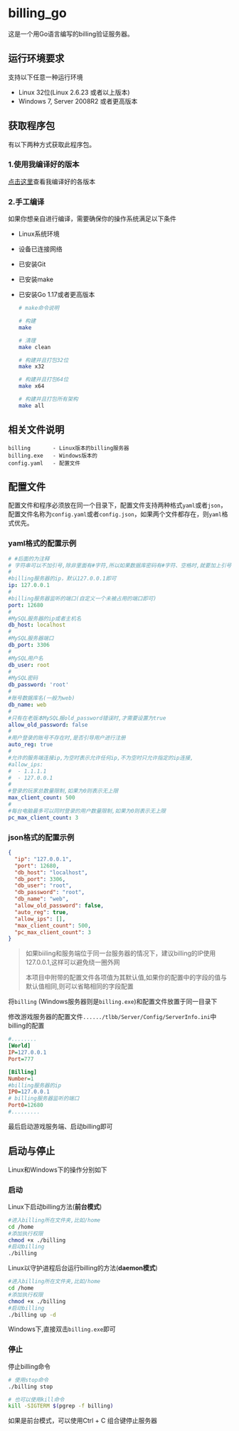 # billing_go

这是一个用Go语言编写的billing验证服务器。

## 运行环境要求

支持以下任意一种运行环境
- Linux 32位(Linux 2.6.23 或者以上版本)
- Windows 7, Server 2008R2 或者更高版本

## 获取程序包

  有以下两种方式获取此程序包。

  ### 1.使用我编译好的版本

  [点击这里](https://github.com/liuguangw/billing_go/releases)查看我编译好的各版本

  ### 2.手工编译
  如果你想亲自进行编译，需要确保你的操作系统满足以下条件

 - Linux系统环境
 - 设备已连接网络
 - 已安装Git
 - 已安装make
 - 已安装Go 1.17或者更高版本

   ```bash
   # make命令说明
   
   # 构建
   make
   
   # 清理
   make clean
   
   # 构建并且打包32位
   make x32
   
   # 构建并且打包64位
   make x64
   
   # 构建并且打包所有架构
   make all
   ```

## 相关文件说明

```
billing       - Linux版本的billing服务器
billing.exe   - Windows版本的
config.yaml   - 配置文件
```

## 配置文件

配置文件和程序必须放在同一个目录下，配置文件支持两种格式`yaml`或者`json`，配置文件名称为`config.yaml`或者`config.json`，如果两个文件都存在，则`yaml`格式优先。

### yaml格式的配置示例

```yaml
# #后面的为注释
# 字符串可以不加引号,除非里面有#字符,所以如果数据库密码有#字符、空格时,就要加上引号
#
#billing服务器的ip，默认127.0.0.1即可
ip: 127.0.0.1
#
#billing服务器监听的端口(自定义一个未被占用的端口即可)
port: 12680
#
#MySQL服务器的ip或者主机名
db_host: localhost
#
#MySQL服务器端口
db_port: 3306
#
#MySQL用户名
db_user: root
#
#MySQL密码
db_password: 'root'
#
#账号数据库名(一般为web)
db_name: web
#
#只有在老版本MySQL报old_password错误时,才需要设置为true
allow_old_password: false
#
#用户登录的账号不存在时,是否引导用户进行注册
auto_reg: true
#
#允许的服务端连接ip,为空时表示允许任何ip,不为空时只允许指定的ip连接,
#allow_ips:
#  - 1.1.1.1
#  - 127.0.0.1
#
#登录的玩家总数量限制,如果为0则表示无上限
max_client_count: 500
#
#每台电脑最多可以同时登录的用户数量限制,如果为0则表示无上限
pc_max_client_count: 3
```

### json格式的配置示例

```json
{
  "ip": "127.0.0.1",
  "port": 12680,
  "db_host": "localhost",
  "db_port": 3306,
  "db_user": "root",
  "db_password": "root",
  "db_name": "web",
  "allow_old_password": false,
  "auto_reg": true,
  "allow_ips": [],
  "max_client_count": 500,
  "pc_max_client_count": 3
}
```

> 如果biiling和服务端位于同一台服务器的情况下，建议billing的IP使用127.0.0.1,这样可以避免绕一圈外网
>
> 本项目中附带的配置文件各项值为其默认值,如果你的配置中的字段的值与默认值相同,则可以省略相同的字段配置
>

将`billing` (Windows服务器则是`billing.exe`)和配置文件放置于同一目录下

修改游戏服务器的配置文件`....../tlbb/Server/Config/ServerInfo.ini`中billing的配置

```ini
#........
[World]
IP=127.0.0.1
Port=777

[Billing]
Number=1
#billing服务器的ip
IP0=127.0.0.1
# billing服务器监听的端口
Port0=12680
#.........
```

最后启动游戏服务端、启动billing即可

## 启动与停止
Linux和Windows下的操作分别如下

### 启动

Linux下启动billing方法(**前台模式**)

```bash
#进入billing所在文件夹,比如/home
cd /home
#添加执行权限
chmod +x ./billing
#启动billing
./billing
```

Linux以守护进程后台运行billing的方法(**daemon模式**)
```bash
#进入billing所在文件夹,比如/home
cd /home
#添加执行权限
chmod +x ./billing
#启动billing
./billing up -d
```

Windows下,直接双击`billing.exe`即可

### 停止

停止billing命令

```bash
# 使用stop命令
./billing stop

# 也可以使用kill命令
kill -SIGTERM $(pgrep -f billing)
```

如果是前台模式，可以使用Ctrl + C 组合键停止服务器
